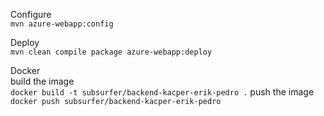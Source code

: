 Configure\
`mvn azure-webapp:config`

Deploy\
`mvn clean compile package azure-webapp:deploy`

Docker\
build the image\
`docker build -t subsurfer/backend-kacper-erik-pedro .`
push the image\
`docker push subsurfer/backend-kacper-erik-pedro`
